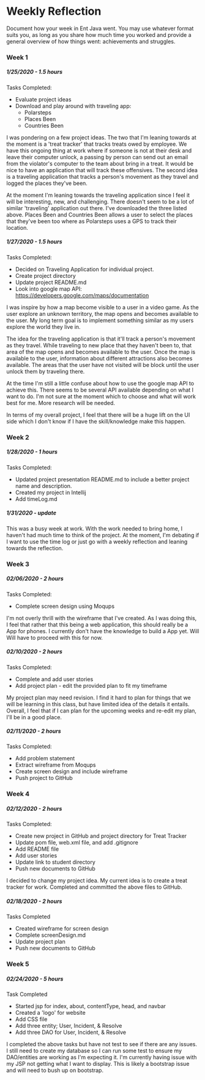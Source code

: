 # Weekly Reflection #

Document how your week in Ent Java went. You may use whatever format suits you, as long as you share how much time you worked and provide a general overview of how things went: achievements and struggles. 


### Week 1

##### 1/25/2020 - 1.5 hours

Tasks Completed:
 * Evaluate project ideas
 * Download and play around with traveling app:
    * Polarsteps
    * Places Been
    * Countries Been
 
I was pondering on a few project ideas. The two that I'm leaning towards at the moment is a 'treat tracker' that tracks
treats owed by employee. We have this ongoing thing at work where if someone is not at their desk and leave their 
computer unlock, a passing by person can send out an email from the violator's computer to the team about bring in a 
treat. It would be nice to have an application that will track these offensives. The second idea is a traveling
application that tracks a person's movement as they travel and logged the places they've been.

At the moment I'm leaning towards the traveling application since I feel it will be interesting, new, and challenging.
There doesn't seem to be a lot of similar 'traveling' application out there. I've downloaded the three listed above.
Places Been and Countries Been allows a user to select the places that they've been too where as Polarsteps uses a GPS
to track their location.

##### 1/27/2020 - 1.5 hours

Tasks Completed:
 * Decided on Traveling Application for individual project.
 * Create project directory
 * Update project README.md
 * Look into google map API: https://developers.google.com/maps/documentation
 
I was inspire by how a map become visible to a user in a video game. As the user explore an unknown territory, the map 
opens and becomes available to the user. My long term goal is to implement something similar as my users explore the 
world they live in.

The idea for the traveling application is that it'll track a person's movement as they travel. While traveling to new
place that they haven't been to, that area of the map opens and becomes available to the user. Once the map is available
to the user, information about different attractions also becomes available. The areas that the user have not visited
will be block until the user unlock them by traveling there.

At the time I'm still a little confuse about how to use the google map API to achieve this. There seems to be several 
API available depending on what I want to do. I'm not sure at the moment which to choose and what will work best for me.
More research will be needed.

In terms of my overall project, I feel that there will be a huge lift on the UI side which I don't know if I have the 
skill/knowledge make this happen.

### Week 2

##### 1/28/2020 - 1 hours

Tasks Completed:
* Updated project presentation README.md to include a better project name and description.
* Created my project in Intellij
* Add timeLog.md

##### 1/31/2020 - update

This was a busy week at work. With the work needed to bring home, I haven't had much time to think of the project. At 
the moment, I'm debating if I want to use the time log or just go with a weekly reflection and leaning towards the 
reflection.

### Week 3

##### 02/06/2020 - 2 hours

Tasks Completed:
* Complete screen design using Moqups

I'm not overly thrill with the wireframe that I've created. As I was doing this, I feel that rather that this being a 
web application, this should really be a App for phones. I currently don't have the knowledge to build a App yet. Will
Will have to proceed with this for now.

##### 02/10/2020 - 2 hours

Tasks Completed:
* Complete and add user stories
* Add project plan - edit the provided plan to fit my timeframe

My project plan may need revision. I find it hard to plan for things that we will be learning in this class, but have
limited idea of the details it entails. Overall, I feel that if I can plan for the upcoming weeks and re-edit my plan, 
I'll be in a good place.

##### 02/11/2020 - 2 hours

Tasks Completed:
* Add problem statement
* Extract wireframe from  Moqups
* Create screen design and include wireframe
* Push project to GitHub

### Week 4

##### 02/12/2020 - 2 hours

Tasks Completed:
* Create new project in GitHub and project directory for Treat Tracker
* Update pom file, web.xml file, and add .gitignore
* Add README file
* Add user stories
* Update link to student directory
* Push new documents to GitHub

I decided to change my project idea. My current idea is to create a treat tracker for work. Completed and committed
the above files to GitHub.

##### 02/18/2020 - 2 hours

Tasks Completed
* Created wireframe for screen design
* Complete screenDesign.md
* Update project plan
* Push new documents to GitHub

### Week 5

##### 02/24/2020 - 5 hours

Task Completed
* Started jsp for index, about, contentType, head, and navbar
* Created a 'logo' for website
* Add CSS file
* Add three entity; User, Incident, & Resolve
* Add three DAO for User, Incident, & Resolve

I completed the above tasks but have not test to see if there are any issues. I still need to create my database so I 
can run some test to ensure my DAO/entities are working as I'm expecting it. I'm currently having issue with my JSP not
getting what I want to display. This is likely a bootstrap issue and will need to bush up on bootstrap.
